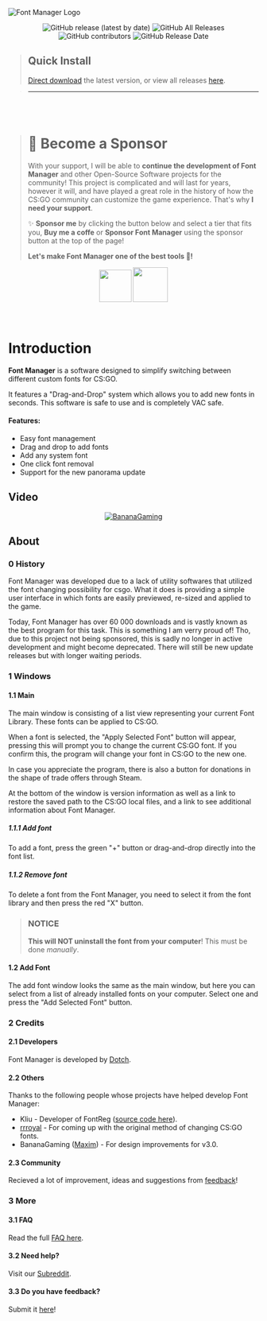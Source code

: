 ![Font Manager Logo](https://github.com/WilliamRagstad/Font-Manager/blob/master/CSGO%20Font%20Manager/Resources/fontmanager.png?raw=true)

<div align=center>
 <img alt="GitHub release (latest by date)" src="https://img.shields.io/github/v/release/WilliamRagstad/Font-Manager">
 <img alt="GitHub All Releases" src="https://img.shields.io/github/downloads/WilliamRagstad/Font-Manager/total">
 <img alt="GitHub contributors" src="https://img.shields.io/github/contributors/WilliamRagstad/Font-Manager">
 <img alt="GitHub Release Date" src="https://img.shields.io/github/release-date/WilliamRagstad/Font-Manager?label=latest%20release">
</div>





> ## Quick Install
>
> [Direct download](https://github.com/WilliamRagstad/Font-Manager/releases/latest/download/FontManager.exe) the latest version, or view all releases [here](https://github.com/WilliamRagstad/Font-Manager/releases).

> ---

<br/>
<br/>

> # 💖 Become a Sponsor
> With your support, I will be able to **continue the development of Font Manager** and other Open-Source Software projects for the community!
> This project is complicated and will last for years, however it will, and have played a great role in the history of how the CS:GO community can customize the game experience. That's why **I need your support**.
>
> ✨ **Sponsor me** by clicking the button below and select a tier that fits you, **Buy me a coffe** or **Sponsor Font Manager** using the sponsor button at the top of the page!
> 
> **Let's make Font Manager one of the best tools 🤟!**
>
<div align="center">
 <a href="https://github.com/sponsors/WilliamRagstad"><img src="https://devblackops.io/images/github_sponsor_button.png" height="65"/></a>
 <a href="https://www.buymeacoffee.com/williamragstad"><img src="https://www.buymeacoffee.com/assets/img/guidelines/download-assets-1.svg" height="70"/></a>
</div>

<br/>
<br/>


# Introduction

**Font Manager** is a software designed to simplify switching between different custom fonts for CS:GO.

It features a "Drag-and-Drop" system which allows you to add new fonts in seconds. This software is safe to use and is completely VAC safe.

#### Features:

- Easy font management
- Drag and drop to add fonts
- Add any system font
- One click font removal
- Support for the new panorama update

## Video

<div align=center>

[![BananaGaming](https://img.youtube.com/vi/3xToNTtdmME/0.jpg)](https://www.youtube.com/watch?v=3xToNTtdmME)

</div>





## About

### 0 History

Font Manager was developed due to a lack of utility softwares that utilized the font changing possibility for csgo.
What it does is providing a simple user interface in which fonts are easily previewed, re-sized and applied to the game.

Today, Font Manager has over 60 000 downloads and is vastly known as the best program for this task. This is something I am verry proud of!
Tho, due to this project not being sponsored, this is sadly no longer in active development and might become deprecated. There will still be new update releases but with longer waiting periods.

### 1 Windows

#### 1.1 Main

The main window is consisting of a list view representing your current Font Library. These fonts can be applied to CS:GO.

When a font is selected, the "Apply Selected Font" button will appear, pressing this will prompt you to change the current CS:GO font. If you confirm this, the program will change your font in CS:GO to the new one.

In case you appreciate the program, there is also a button for donations in the shape of trade offers through Steam. 

At the bottom of the window is version information as well as a link to restore the saved path to the CS:GO local files, and a link to see additional information about Font Manager.

##### 1.1.1 Add font

 To add a font, press the green "+" button or drag-and-drop directly into the font list. 

##### 1.1.2 Remove font

 To delete a font from the Font Manager, you need to select it from the font library and then press the red "X" button. 

> ### NOTICE
> **This will NOT uninstall the font from your computer**! This must be done *manually*.

#### 1.2 Add Font

The add font window looks the same as the main window, but here you can select from a list of already installed fonts on your computer. Select one and press the "Add Selected Font" button.

### 2 Credits

#### 2.1 Developers

Font Manager is developed by [Dotch](https://twitter.com/WilliamRagstad).

#### 2.2 Others

Thanks to the following people whose
projects have helped develop Font Manager:

- Kliu - Developer of FontReg ([source code here](http://code.kliu.org/misc/fontreg/)).
- [rrroyal](https://github.com/rrroyal) - For coming up with the original method of changing CS:GO fonts. 
- BananaGaming ([Maxim](https://twitter.com/BananaGamingCS)) - For design improvements for v3.0.

#### 2.3 Community

Recieved a lot of improvement, ideas and suggestions from [feedback](https://docs.google.com/forms/d/e/1FAIpQLSfkChgD2T-RYNyfBCRL2EjUQfJ3y8tvPKemGJca2kMU1jV8AQ/viewform)!

### 3 More

#### 3.1 FAQ

Read the full [FAQ here](faq.md).

#### 3.2 Need help?

Visit our [Subreddit](https://www.reddit.com/r/csgoFontManager/).

#### 3.3 Do you have feedback?

Submit it [here](https://docs.google.com/forms/d/e/1FAIpQLSfkChgD2T-RYNyfBCRL2EjUQfJ3y8tvPKemGJca2kMU1jV8AQ/viewform)!

